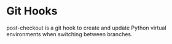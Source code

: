 # Git Hooks

post-checkout is a git hook to create and update Python virtual environments when switching between branches.
